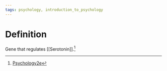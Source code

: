 ```yaml
---
tags: psychology, introduction_to_psychology
---
```


# Definition

Gene that regulates [[Serotonin]].[^1]

[^1]: [Psychology2e](zotero://open-pdf/library/items/SSTBV7L5?page=578)